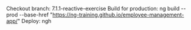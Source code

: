 Checkout branch: 7.1.1-reactive-exercise
Build for production: ng build --prod --base-href "https://ng-training.github.io/employee-management-app/"
Deploy: ngh
